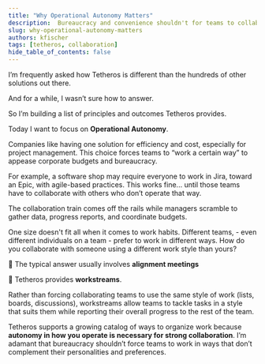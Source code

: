 ```yaml
---
title: "Why Operational Autonomy Matters"
description:  Bureaucracy and convenience shouldn't for teams to collaborate uphill
slug: why-operational-autonomy-matters
authors: kfischer
tags: [tetheros, collaboration]
hide_table_of_contents: false
---
```


I’m frequently asked how Tetheros is different than the hundreds of other solutions out there.

And for a while, I wasn’t sure how to answer.

<!--truncate-->

So I’m building a list of principles and outcomes Tetheros provides.  
  
Today I want to focus on **Operational Autonomy**.  
  
Companies like having one solution for efficiency and cost, especially for project management. This choice forces teams to “work a certain way” to appease corporate budgets and bureaucracy.  
  
For example, a software shop may require everyone to work in Jira, toward an Epic, with agile-based practices. This works fine... until those teams have to collaborate with others who don’t operate that way.  
  
The collaboration train comes off the rails while managers scramble to gather data, progress reports, and coordinate budgets.  
  
One size doesn't fit all when it comes to work habits. Different teams, - even different individuals on a team - prefer to work in different ways. How do you collaborate with someone using a different work style than yours?  
  
🤮 The typical answer usually involves **alignment meetings**  
  
🥳 Tetheros provides **workstreams**.  
  
Rather than forcing collaborating teams to use the same style of work (lists, boards, discussions), workstreams allow teams to tackle tasks in a style that suits them while reporting their overall progress to the rest of the team.  
  
Tetheros supports a growing catalog of ways to organize work because **autonomy in how you operate is necessary for strong collaboration**.  I’m adamant that bureaucracy shouldn’t force teams to work in ways that don’t complement their personalities and preferences.  